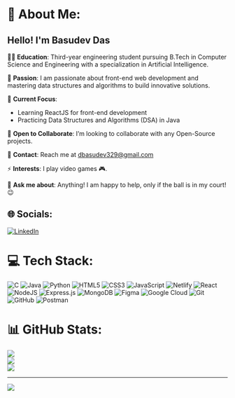 # 💫 About Me:
## Hello! I'm Basudev Das

👨‍🎓 **Education**: Third-year engineering student pursuing B.Tech in Computer Science and Engineering with a specialization in Artificial Intelligence.

🌟 **Passion**: I am passionate about front-end web development and mastering data structures and algorithms to build innovative solutions.

📘 **Current Focus**: 
- Learning ReactJS for front-end development
- Practicing Data Structures and Algorithms (DSA) in Java

🤝 **Open to Collaborate**: I’m looking to collaborate with any Open-Source projects.

📧 **Contact**: Reach me at [dbasudev329@gmail.com](mailto:dbasudev329@gmail.com)

⚡ **Interests**: I play video games 🎮.

💬 **Ask me about**: Anything! I am happy to help, only if the ball is in my court! 😉




## 🌐 Socials:
[![LinkedIn](https://img.shields.io/badge/LinkedIn-%230077B5.svg?logo=linkedin&logoColor=white)](https://www.linkedin.com/in/basudev-das-6568b0274) 

# 💻 Tech Stack:
![C](https://img.shields.io/badge/c-%2300599C.svg?style=for-the-badge&logo=c&logoColor=white) ![Java](https://img.shields.io/badge/java-%23ED8B00.svg?style=for-the-badge&logo=openjdk&logoColor=white) ![Python](https://img.shields.io/badge/python-3670A0?style=for-the-badge&logo=python&logoColor=ffdd54) ![HTML5](https://img.shields.io/badge/html5-%23E34F26.svg?style=for-the-badge&logo=html5&logoColor=white) ![CSS3](https://img.shields.io/badge/css3-%231572B6.svg?style=for-the-badge&logo=css3&logoColor=white) ![JavaScript](https://img.shields.io/badge/javascript-%23323330.svg?style=for-the-badge&logo=javascript&logoColor=%23F7DF1E) ![Netlify](https://img.shields.io/badge/netlify-%23000000.svg?style=for-the-badge&logo=netlify&logoColor=#00C7B7) ![React](https://img.shields.io/badge/react-%2320232a.svg?style=for-the-badge&logo=react&logoColor=%2361DAFB) ![NodeJS](https://img.shields.io/badge/node.js-6DA55F?style=for-the-badge&logo=node.js&logoColor=white) ![Express.js](https://img.shields.io/badge/express.js-%23404d59.svg?style=for-the-badge&logo=express&logoColor=%2361DAFB) ![MongoDB](https://img.shields.io/badge/MongoDB-%234ea94b.svg?style=for-the-badge&logo=mongodb&logoColor=white) ![Figma](https://img.shields.io/badge/figma-%23F24E1E.svg?style=for-the-badge&logo=figma&logoColor=white) ![Google Cloud](https://img.shields.io/badge/GoogleCloud-%234285F4.svg?style=for-the-badge&logo=google-cloud&logoColor=white) ![Git](https://img.shields.io/badge/git-%23F05033.svg?style=for-the-badge&logo=git&logoColor=white) ![GitHub](https://img.shields.io/badge/github-%23121011.svg?style=for-the-badge&logo=github&logoColor=white) ![Postman](https://img.shields.io/badge/Postman-FF6C37?style=for-the-badge&logo=postman&logoColor=white)
# 📊 GitHub Stats:
![](https://github-readme-stats.vercel.app/api?username=basudev77&theme=blue_navy&hide_border=true&include_all_commits=false&count_private=false)<br/>
![](https://github-readme-streak-stats.herokuapp.com/?user=basudev77&theme=blue_navy&hide_border=true)<br/>
![](https://github-readme-stats.vercel.app/api/top-langs/?username=basudev77&theme=blue_navy&hide_border=true&include_all_commits=false&count_private=false&layout=compact)

---
[![](https://visitcount.itsvg.in/api?id=basudev77&icon=0&color=0)](https://visitcount.itsvg.in)

<!-- Proudly created with GPRM ( https://gprm.itsvg.in ) -->
